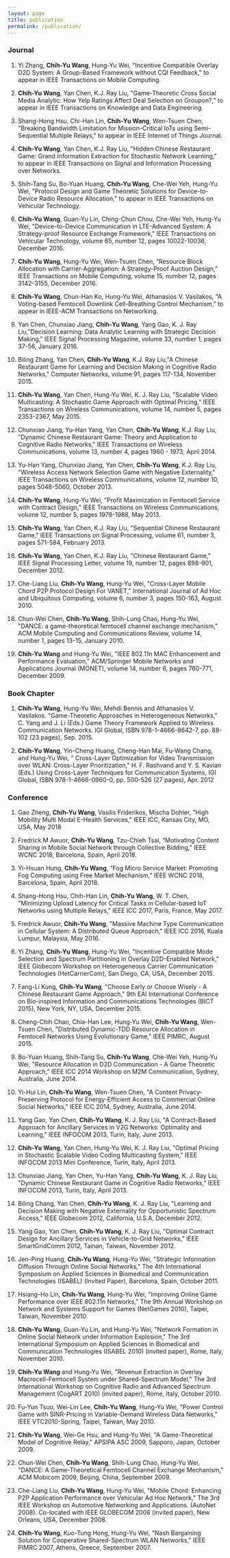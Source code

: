```yaml
---
layout: page
title: publication
permalink: /publication/
---
```

### Journal

1. Yi Zhang, **Chih-Yu Wang**, Hung-Yu Wei, "Incentive Compatible Overlay D2D System: A Group-Based Framework without CQI Feedback," to appear in IEEE Transactions on Mobile Computing.

1. **Chih-Yu Wang**, Yan Chen, K.J. Ray Liu, "Game-Theoretic Cross Social Media Analytic: How Yelp Ratings Affect Deal Selection on Groupon?," to appear in IEEE Transactions on Knowledge and Data Engineering.

1. Shang-Hong Hsu, Chi-Han Lin, **Chih-Yu Wang**, Wen-Tsuen Chen, "Breaking Bandwidth Limitation for Mission-Critical IoTs using Semi-Sequential Multiple Relays," to appear in IEEE Internet of Things Journal.

1. **Chih-Yu Wang**, Yan Chen, K.J. Ray Liu, "Hidden Chinese Restaurant Game: Grand Information Extraction for Stochastic Network Learning," to appear in IEEE Transactions on Signal and Information Processing over Networks.

1. Shih-Tang Su, Bo-Yuan Huang, **Chih-Yu Wang**, Che-Wei Yeh, Hung-Yu Wei, "Protocol Design and Game Theoretic Solutions for Device-to-Device Radio Resource Allocation," to appear in IEEE Transactions on Vehicular Technology.

1. **Chih-Yu Wang**, Guan-Yu Lin, Ching-Chun Chou, Che-Wei Yeh, Hung-Yu Wei, "Device-to-Device Communication in LTE-Advanced System: A Strategy-proof Resource Exchange Framework," IEEE Transactions on Vehicular Technology, volume 65, number 12, pages 10022-10036, December 2016.

1. **Chih-Yu Wang**, Hung-Yu Wei, Wen-Tsuen Chen, “Resource Block Allocation with Carrier-Aggregation: A Strategy-Proof Auction Design,” IEEE Transactions on Mobile Computing, volume 15, number 12, pages 3142-3155, December 2016.

1.	**Chih-Yu Wang**, Chun-Han Ko, Hung-Yu Wei, Athanasios V. Vasilakos, "A Voting-based Femtocell Downlink Cell-Breathing Control Mechanism," to appear in IEEE-ACM Transactions on Networking.

1. Yan Chen, Chunxiao Jiang, **Chih-Yu Wang**, Yang Gao, K. J. Ray Liu,"Decision Learning: Data Analytic Learning with Strategic Decision Making," IEEE Signal Processing Magazine, volume 33, number 1, pages 37-56, ﻿January 2016.

5.	Biling Zhang, Yan Chen, **Chih-Yu Wang**, K.J. Ray Liu,"A Chinese Restaurant Game for Learning and Decision Making in Cognitive Radio Networks," Computer Networks, volume 91, pages 117-134, ﻿November 2015.


4.	**Chih-Yu Wang**, Yan Chen, Hung-Yu Wei, K. J. Ray Liu, "Scalable Video Multicasting: A Stochastic Game Approach with Optimal Pricing," IEEE Transactions on Wireless Communications, volume 14, number 5, pages 2353-2367, May 2015.

5.	Chunxiao Jiang, Yu-Han Yang, Yan Chen, **Chih-Yu Wang**, K.J. Ray Liu, "Dynamic Chinese Restaurant Game: Theory and Application to Cognitive Radio Networks," IEEE Transactions on Wireless Communications, volume 13, number 4, pages 1960 - 1973, April 2014.

6.	Yu-Han Yang, Chunxiao Jiang, Yan Chen, **Chih-Yu Wang**, K.J. Ray Liu, "Wireless Access Network Selection Game with Negative Externality," IEEE Transactions on Wireless Communications, volume 12, number 10, pages 5048-5060, October 2013.

7.	**Chih-Yu Wang**, Hung-Yu Wei, "Profit Maximization in Femtocell Service with Contract Design," IEEE Transactions on Wireless Communications, volume 12, number 5, pages 1978-1988, May 2013.

8.	**Chih-Yu Wang**, Yan Chen, K.J. Ray Liu, "Sequential Chinese Restaurant Game," IEEE Transactions on Signal Processing, volume 61, number 3, pages 571-584, February 2013.

9.	**Chih-Yu Wang**, Yan Chen, K.J. Ray Liu, "Chinese Restaurant Game," IEEE Signal Processing Letter, volume 19, number 12, pages 898-901, December 2012.

10.	Che-Liang Liu, **Chih-Yu Wang**, Hung-Yu Wei, "Cross-Layer Mobile Chord P2P Protocol Design For VANET," International Journal of Ad Hoc and Ubiquitous Computing, volume 6, number 3, pages 150-163, August 2010.

11.	Chun-Wei Chen, **Chih-Yu Wang**, Shih-Lung Chao, Hung-Yu Wei, "DANCE: a game-theoretical femtocell channel exchange mechanism," ACM Mobile Computing and Communications Review, volume 14, number 1, pages 13-15, January 2010.

12.	**Chih-Yu Wang** and Hung-Yu Wei, "IEEE 802.11n MAC Enhancement and Performance Evaluation," ACM/Springer Mobile Networks and Applications Journal (MONET), volume 14, number 6, pages 760-771, December 2009.

### Book Chapter

1. **Chih-Yu Wang**, Hung-Yu Wei, Mehdi Bennis and Athanasios V. Vasilakos. "Game-Theoretic Approaches in Heterogeneous Networks," C. Yang and J. Li (Eds.)  Game Theory Framework Applied to Wireless Communication Networks. IGI Global, ISBN 978-1-4666-8642-7, pp. 88-102 (23 pages), Sep. 2015.

1. **Chih-Yu Wang**, Yin-Cheng Huang, Cheng-Han Mai, Fu-Wang Chang, and Hung-Yu Wei, " Cross-Layer Optimization for Video Transmission over WLAN: Cross-Layer Prioritization," H. F. Rashvand and Y. S. Kavian (Eds.) Using Cross-Layer Techniques for Communication Systems, IGI Global, ISBN 978-1-4666-0960-0, pp. 500-526 (27 pages), Apr. 2012


### Conference


1. Gao Zheng, **Chih-Yu Wang**, Vasilis Friderikos, Mischa Dohler, "High Mobility Multi Modal E-Health Services," IEEE ICC, Kansas City, MO, USA, May 2018

1. Fredrick M Awuor, **Chih-Yu Wang**, Tzu-Chieh Tsai, “Motivating Content Sharing in Mobile Social Network through Collective Bidding,” IEEE WCNC 2018, Barcelona, Spain, April 2018.

1. Yi-Hsuan Hung, **Chih-Yu Wang**, “Fog Micro Service Market: Promoting Fog Computing using Free Market Mechanism,” IEEE WCNC 2018, Barcelona, Spain, April 2018.


1. Shang-Hong Hsu, Chih-Han Lin, **Chih-Yu Wang**, W. T. Chen, "Minimizing Upload Latency for Critical Tasks in Cellular-based IoT Networks using Multiple Relays," IEEE ICC 2017, Paris, France, May 2017.


1. Fredrick Awuor, **Chih-Yu Wang**, "Massive Machine Type Communication in Cellular System: A Distributed Queue Approach," IEEE ICC 2016, Kuala Lumpur, Malaysia, May 2016.

1.	Yi Zhang, **Chih-Yu Wang**, Hung-Yu Wei, "Incentive Compatible Mode Selection and Spectrum Partitioning in Overlay D2D-Enabled Network," IEEE Globecom Workshop on Heterogeneous Carrier Communication Technologies (HetCarrierCom), San Diego, CA, USA, December 2015.

1. Fang-Li Kung, **Chih-Yu Wang**, "Choose Early or Choose Wisely - A Chinese Restaurant Game Approach," 9th EAI International Conference on Bio-inspired Information and Communications Technologies (BICT 2015), New York, NY, USA, December 2015.

2.	Cheng-Chih Chao, Chia-Han Lee, Hung-Yu Wei, **Chih-Yu Wang**, Wen-Tsuen Chen, "Distributed Dynamic-TDD Resource Allocation in Femtocell Networks Using Evolutionary Game," IEEE PIMRC, August 2015.

3.	Bo-Yuan Huang, Shih-Tang Su, **Chih-Yu Wang**, Che-Wei Yeh, Hung-Yu Wei, "Resource Allocation in D2D Communication - A Game Theoretic Approach," IEEE ICC 2014 Workshop on M2M Communication, Sydney, Australia, June 2014.

4.	Yi-Hui Lin, **Chih-Yu Wang**, Wen-Tsuen Chen, "A Content Privacy-Preserving Protocol for Energy-Efficient Access to Commercial Online Social Networks," IEEE ICC 2014, Sydney, Australia, June 2014.

5.	Yang Gao, Yan Chen, **Chih-Yu Wang**, K. J. Ray Liu, "A Contract-Based Approach for Ancillary Services in V2G Networks: Optimality and Learning," IEEE INFOCOM 2013, Turin, Italy, June 2013.

6.	**Chih-Yu Wang**, Yan Chen, Hung-Yu Wei, K. J. Ray Liu, "Optimal Pricing in Stochastic Scalable Video Coding Multicasting System," IEEE INFOCOM 2013 Mini Conference, Turin, Italy, April 2013.

7.	Chunxiao Jiang, Yan Chen, Yu-Han Yang, **Chih-Yu Wang**, K. J. Ray Liu, "Dynamic Chinese Restaurant Game in Cognitive Radio Networks," IEEE INFOCOM 2013, Turin, Italy, April 2013.

8.	Biling Chang, Yan Chen, **Chih-Yu Wang**, K. J. Ray Liu, "Learning and Decision Making with Negative Externality for Opportunistic Spectrum Access," IEEE Globecom 2012, California, U.S.A, December 2012.

9.	Yang Gao, Yan Chen, **Chih-Yu Wang**, K. J. Ray Liu, "Optimal Contract Design for Ancillary Services in Vehicle-to-Grid Networks," IEEE SmartGridComm 2012, Tainan, Taiwan, November 2012.

10.	Jen-Ping Huang, **Chih-Yu Wang**, Hung-Yu Wei, "Strategic Information Diffusion Through Online Social Networks," The 4th International Symposium on Applied Sciences in Biomedical and Communication Technologies (ISABEL) (Invited Paper), Barcelona, Spain, October 2011.

11.	Hsiang-Ho Lin, **Chih-Yu Wang**, Hung-Yu Wei, "Improving Online Game Performance over IEEE 802.11n Networks," The 9th Annual Workshop on Network and Systems Support for Games (NetGames 2010), Taipei, Taiwan, November 2010.

12.	**Chih-Yu Wang**, Guan-Yu Lin, and Hung-Yu Wei, "Network Formation in Online Social Network under Information Explosion," The 3rd International Symposium on Applied Sciences in Biomedical and Communication Technologies (ISABEL 2010) (invited paper), Rome, Italy, November 2010.

13.	**Chih-Yu Wang** and Hung-Yu Wei, "Revenue Extraction in Overlay Macrocell-Femtocell System under Shared-Spectrum Model," The 3rd International Workshop on Cognitive Radio and Advanced Spectrum Management (CogART 2010) (invited paper), Rome, Italy, October 2010.

14.	Fu-Yun Tsuo, Wei-Lin Lee, **Chih-Yu Wang**, Hung-Yu Wei, "Power Control Game with SINR-Pricing in Variable-Demand Wireless Data Networks," IEEE VTC2010-Spring, Taipei, Taiwan, May 2010.

15.	**Chih-Yu Wang**, Wei-Ge Hsu, and Hung-Yu Wei, "A Game-Theoretical Model of Cognitive Relay," APSIPA ASC 2009, Sapporo, Japan, October 2009.

16.	Chun-Wei Chen, **Chih-Yu Wang**, Shih-Lung Chao, Hung-Yu Wei, "DANCE: A Game-Theoretical Femtocell Channel Exchange Mechanism," ACM Mobicom 2009, Beijing, China, September 2009.

17.	Che-Liang Liu, **Chih-Yu Wang**, Hung-Yu Wei, "Mobile Chord: Enhancing P2P Application Performance over Vehicular Ad Hoc Network," The 3rd IEEE Workshop on Automotive Networking and Applications. (AutoNet 2008). Co-located with IEEE GLOBECOM 2008 (invited paper), New Orleans, USA, December 2008.

18.	**Chih-Yu Wang**, Kuo-Tung Hong, Hung-Yu Wei, "Nash Bargaining Solution for Cooperative Shared-Spectrum WLAN Networks," IEEE PIMRC 2007, Athens, Greece, September 2007.
